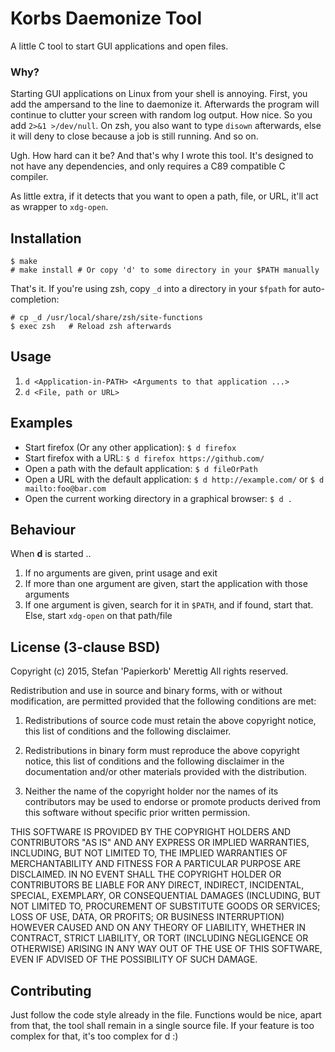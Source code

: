 Korbs Daemonize Tool
====================

A little C tool to start GUI applications and open files.

### Why?

Starting GUI applications on Linux from your shell is annoying. First, you add
the ampersand to the line to daemonize it. Afterwards the program will continue
to clutter your screen with random log output. How nice. So you add
`2>&1 >/dev/null`. On zsh, you also want to type `disown` afterwards, else it
will deny to close because a job is still running. And so on.

Ugh. How hard can it be? And that's why I wrote this tool. It's designed to not
have any dependencies, and only requires a C89 compatible C compiler.

As little extra, if it detects that you want to open a path, file, or URL,
it'll act as wrapper to `xdg-open`.

## Installation

    $ make
    # make install # Or copy 'd' to some directory in your $PATH manually

That's it. If you're using zsh, copy `_d` into a directory in your `$fpath` for
auto-completion:

    # cp _d /usr/local/share/zsh/site-functions
    $ exec zsh   # Reload zsh afterwards

## Usage

1. `d <Application-in-PATH> <Arguments to that application ...>`
2. `d <File, path or URL>`

## Examples

* Start firefox (Or any other application): `$ d firefox`
* Start firefox with a URL: `$ d firefox https://github.com/`
* Open a path with the default application: `$ d fileOrPath`
* Open a URL with the default application: `$ d http://example.com/` or `$ d mailto:foo@bar.com`
* Open the current working directory in a graphical browser: `$ d .`

## Behaviour

When **d** is started ..

1. If no arguments are given, print usage and exit
2. If more than one argument are given, start the application with those arguments 
3. If one argument is given, search for it in `$PATH`, and if found, start that. Else, start `xdg-open` on that path/file

## License (3-clause BSD)

Copyright (c) 2015, Stefan 'Papierkorb' Merettig
All rights reserved.

Redistribution and use in source and binary forms, with or without modification, are permitted provided that the following conditions are met:

1. Redistributions of source code must retain the above copyright notice, this list of conditions and the following disclaimer.

2. Redistributions in binary form must reproduce the above copyright notice, this list of conditions and the following disclaimer in the documentation and/or other materials provided with the distribution.

3. Neither the name of the copyright holder nor the names of its contributors may be used to endorse or promote products derived from this software without specific prior written permission.

THIS SOFTWARE IS PROVIDED BY THE COPYRIGHT HOLDERS AND CONTRIBUTORS "AS IS" AND ANY EXPRESS OR IMPLIED WARRANTIES, INCLUDING, BUT NOT LIMITED TO, THE IMPLIED WARRANTIES OF MERCHANTABILITY AND FITNESS FOR A PARTICULAR PURPOSE ARE DISCLAIMED. IN NO EVENT SHALL THE COPYRIGHT HOLDER OR CONTRIBUTORS BE LIABLE FOR ANY DIRECT, INDIRECT, INCIDENTAL, SPECIAL, EXEMPLARY, OR CONSEQUENTIAL DAMAGES (INCLUDING, BUT NOT LIMITED TO, PROCUREMENT OF SUBSTITUTE GOODS OR SERVICES; LOSS OF USE, DATA, OR PROFITS; OR BUSINESS INTERRUPTION) HOWEVER CAUSED AND ON ANY THEORY OF LIABILITY, WHETHER IN CONTRACT, STRICT LIABILITY, OR TORT (INCLUDING NEGLIGENCE OR OTHERWISE) ARISING IN ANY WAY OUT OF THE USE OF THIS SOFTWARE, EVEN IF ADVISED OF THE POSSIBILITY OF SUCH DAMAGE.

## Contributing

Just follow the code style already in the file. Functions would be nice, apart
from that, the tool shall remain in a single source file. If your feature is too
complex for that, it's too complex for d :)
